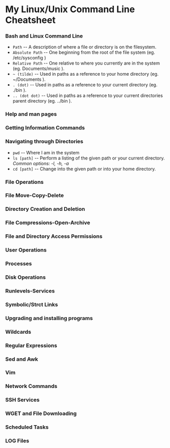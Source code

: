# My Linux/Unix Command Line Cheatsheet

### Bash and Linux Command Line

- `Path` -- A description of where a file or directory is on the filesystem.
- `Absolute Path` -- One beginning from the root of the file system (eg. /etc/sysconfig )
- `Relative Path` -- One relative to where you currently are in the system (eg. Documents/music ).
- `~ (tilde)` -- Used in paths as a reference to your home directory (eg. ~/Documents ).
- `. (dot)` -- Used in paths as a reference to your current directory (eg. ./bin ).
- `.. (dot dot)` -- Used in paths as a reference to your current directories parent directory (eg. ../bin ).

### Help and man pages

### Getting Information Commands

### Navigating through Directories

- `pwd` -- Where I am in the system
- `ls [path]` -- Perform a listing of the given path or your current directory.
  _Common options: -l, -h, -a_
- `cd [path]` -- Change into the given path or into your home directory.


### File Operations

### File Move-Copy-Delete

### Directory Creation and Deletion

### File Compressions-Open-Archive

### File and Directory Access Permissions

### User Operations

### Processes

### Disk Operations

### Runlevels-Services

### Symbolic/Strct Links

### Upgrading and installing programs

### Wildcards

### Regular Expressions

### Sed and Awk

### Vim 

### Network Commands

### SSH Services

### WGET and File Downloading

### Scheduled Tasks

### LOG Files
